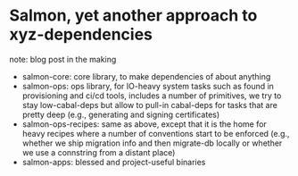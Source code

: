 # Salmon, yet another approach to xyz-dependencies

note: blog post in the making

- salmon-core: core library, to make dependencies of about anything
- salmon-ops: ops library, for IO-heavy system tasks such as found in provisioning and ci/cd tools, includes a number of primitives, we try to stay low-cabal-deps but allow to pull-in cabal-deps for tasks that are pretty deep (e.g., generating and signing certificates)
- salmon-ops-recipes: same as above, except that it is the home for heavy recipes where a number of conventions start to be enforced (e.g., whether we ship migration info and then migrate-db locally or whether we use a connstring from a distant place)
- salmon-apps: blessed and project-useful binaries
